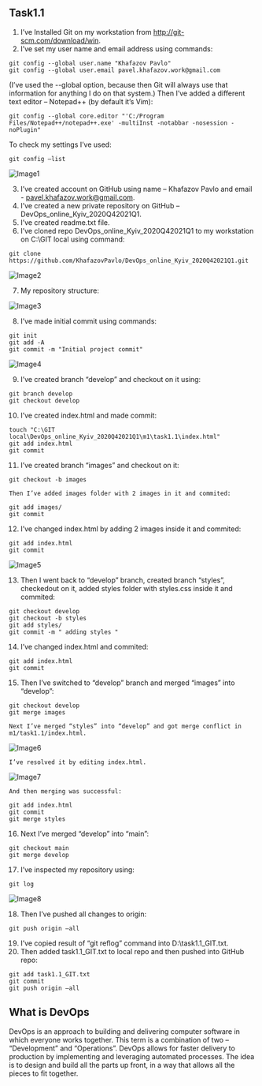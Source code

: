 ## Task1.1

1. I’ve Installed Git on my workstation from http://git-scm.com/download/win.
2. I’ve set my user name and email address using commands:
```
git config --global user.name "Khafazov Pavlo"
git config --global user.email pavel.khafazov.work@gmail.com
```
   (I’ve used  the --global option, because then Git will always use that information for anything I do on that system.)
   Then I’ve added  a different text editor – Notepad++ (by default it’s Vim):
```
git config --global core.editor "'C:/Program Files/Notepad++/notepad++.exe' -multiInst -notabbar -nosession -noPlugin"
```
   To check my settings I’ve used:
```
git config –list
```
![Image1](screenshots/Image1.jpg "Image1")

3. I’ve created account on GitHub using name – Khafazov Pavlo and email - pavel.khafazov.work@gmail.com.
4. I’ve created a new private repository on GitHub – DevOps_online_Kyiv_2020Q42021Q1.
5. I’ve created readme.txt file.
6. I’ve cloned repo DevOps_online_Kyiv_2020Q42021Q1 to my workstation on C:\GIT local using command:
```
git clone https://github.com/KhafazovPavlo/DevOps_online_Kyiv_2020Q42021Q1.git
```
![Image2](screenshots/Image2.jpg "Image2")

7. My repository structure:

![Image3](screenshots/Image3.jpg "Image3")

8. I’ve made initial commit using commands:
```
git init
git add -A
git commit -m "Initial project commit"
```
![Image4](screenshots/Image4.jpg "Image4")

9. I’ve created branch “develop” and checkout on it using:
```
git branch develop
git checkout develop
```
10. I’ve created index.html and made commit:
```
touch "C:\GIT local\DevOps_online_Kyiv_2020Q42021Q1\m1\task1.1\index.html"
git add index.html
git commit
```
11. I’ve created branch “images” and checkout on it:
```
git checkout -b images
```
	Then I’ve added images folder with 2 images in it and commited:
```
git add images/
git commit
```
12. I’ve changed index.html by adding 2 images inside it and commited:
```
git add index.html
git commit
```
![Image5](screenshots/Image5.jpg "Image5")

13.	Then I went back to “develop” branch, created branch “styles”, checkedout on it, added styles folder with styles.css inside it and commited:
```
git checkout develop
git checkout -b styles
git add styles/
git commit -m " adding styles "
```
14.	I’ve changed index.html and commited:
```
git add index.html
git commit
```
15.	Then I’ve switched to “develop” branch and merged “images” into “develop”:
```
git checkout develop
git merge images
```
	Next I’ve merged “styles” into “develop” and got merge conflict in m1/task1.1/index.html.
	
![Image6](screenshots/Image6.jpg "Image6")

	I’ve resolved it by editing index.html.
	
![Image7](screenshots/Image7.jpg "Image6")
	
	And then merging was successful:
```
git add index.html
git commit
git merge styles
```
16.	Next I’ve merged “develop” into “main”:
```
git checkout main
git merge develop
```
17.	I’ve inspected my repository using:
```
git log
```
![Image8](screenshots/Image8.jpg "Image8")

18.	Then I’ve pushed all changes to origin:
```
git push origin –all
```
19.	I’ve copied result of “git reflog” command into D:\task1.1_GIT.txt.
20.	Then added task1.1_GIT.txt to local repo and then pushed into GitHub repo:
```
git add task1.1_GIT.txt
git commit
git push origin –all
```
## What is DevOps
DevOps is an approach to building and delivering computer software in which everyone works together. This term is a combination of two – “Development” and “Operations”.  DevOps allows for faster delivery to production by implementing and leveraging automated processes. The idea is to design and build all the parts up front, in a way that allows all the pieces to fit together.

	




  
   
